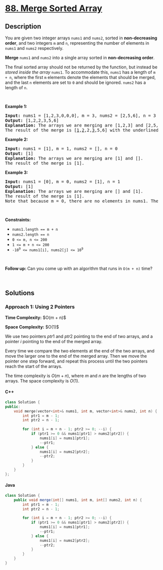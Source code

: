 # [88. Merge Sorted Array](https://leetcode.com/problems/merge-sorted-array)

## Description

<p>You are given two integer arrays <code>nums1</code> and <code>nums2</code>, sorted in <strong>non-decreasing order</strong>, and two integers <code>m</code> and <code>n</code>, representing the number of elements in <code>nums1</code> and <code>nums2</code> respectively.</p>

<p><strong>Merge</strong> <code>nums1</code> and <code>nums2</code> into a single array sorted in <strong>non-decreasing order</strong>.</p>

<p>The final sorted array should not be returned by the function, but instead be <em>stored inside the array </em><code>nums1</code>. To accommodate this, <code>nums1</code> has a length of <code>m + n</code>, where the first <code>m</code> elements denote the elements that should be merged, and the last <code>n</code> elements are set to <code>0</code> and should be ignored. <code>nums2</code> has a length of <code>n</code>.</p>

<p>&nbsp;</p>
<p><strong class="example">Example 1:</strong></p>

<pre>
<strong>Input:</strong> nums1 = [1,2,3,0,0,0], m = 3, nums2 = [2,5,6], n = 3
<strong>Output:</strong> [1,2,2,3,5,6]
<strong>Explanation:</strong> The arrays we are merging are [1,2,3] and [2,5,6].
The result of the merge is [<u>1</u>,<u>2</u>,2,<u>3</u>,5,6] with the underlined elements coming from nums1.
</pre>

<p><strong class="example">Example 2:</strong></p>

<pre>
<strong>Input:</strong> nums1 = [1], m = 1, nums2 = [], n = 0
<strong>Output:</strong> [1]
<strong>Explanation:</strong> The arrays we are merging are [1] and [].
The result of the merge is [1].
</pre>

<p><strong class="example">Example 3:</strong></p>

<pre>
<strong>Input:</strong> nums1 = [0], m = 0, nums2 = [1], n = 1
<strong>Output:</strong> [1]
<strong>Explanation:</strong> The arrays we are merging are [] and [1].
The result of the merge is [1].
Note that because m = 0, there are no elements in nums1. The 0 is only there to ensure the merge result can fit in nums1.
</pre>

<p>&nbsp;</p>
<p><strong>Constraints:</strong></p>

<ul>
    <li><code>nums1.length == m + n</code></li>
    <li><code>nums2.length == n</code></li>
    <li><code>0 &lt;= m, n &lt;= 200</code></li>
    <li><code>1 &lt;= m + n &lt;= 200</code></li>
    <li><code>-10<sup>9</sup> &lt;= nums1[i], nums2[j] &lt;= 10<sup>9</sup></code></li>
</ul>

<p>&nbsp;</p>
<p><strong>Follow up: </strong>Can you come up with an algorithm that runs in <code>O(m + n)</code> time?</p>
<p>&nbsp;</p>

## Solutions

### **Approach 1: Using 2 Pointers**

<p><strong>Time Complexity:</strong> $O(m + n)$</p>
<p><strong>Space Complexity:</strong> $O(1)$</p>

We use two pointers $ptr1$ and $ptr2$ pointing to the end of two arrays, and a pointer $i$ pointing to the end of the merged array.

Every time we compare the two elements at the end of the two arrays, and move the larger one to the end of the merged array. Then we move the pointer one step forward, and repeat this process until the two pointers reach the start of the arrays.

The time complexity is $O(m + n)$, where $m$ and $n$ are the lengths of two arrays. The space complexity is $O(1)$.

<!-- tabs:start -->

#### C++

```cpp
class Solution {
public:
    void merge(vector<int>& nums1, int m, vector<int>& nums2, int n) {
        int ptr1 = m - 1;
        int ptr2 = n - 1;
        
        for (int i = m + n - 1; ptr2 >= 0; --i) {
            if (ptr1 >= 0 && nums1[ptr1] > nums2[ptr2]) {
                nums1[i] = nums1[ptr1];
                --ptr1;
            } else {
                nums1[i] = nums2[ptr2];
                --ptr2;
            }
        }
    }
};
```

#### Java

```java
class Solution {
    public void merge(int[] nums1, int m, int[] nums2, int n) {
        int ptr1 = m - 1;
        int ptr2 = n - 1;
        
        for (int i = m + n - 1; ptr2 >= 0; --i) {
            if (ptr1 >= 0 && nums1[ptr1] > nums2[ptr2]) {
                nums1[i] = nums1[ptr1];
                --ptr1;
            } else {
                nums1[i] = nums2[ptr2];
                --ptr2;
            }
        }
    }
}
```

<!-- tabs:end -->